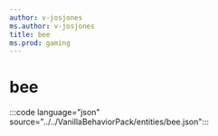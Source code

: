 ```yaml
---
author: v-josjones
ms.author: v-josjones
title: bee
ms.prod: gaming
--- 
```


# bee

:::code language="json" source="../../VanillaBehaviorPack/entities/bee.json":::
